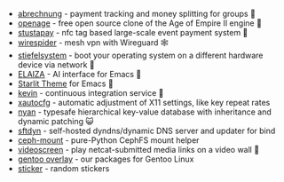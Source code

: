 - [abrechnung](/SFTtech/abrechnung) - payment tracking and money splitting for groups 💸
- [openage](/SFTtech/openage) - free open source clone of the Age of Empire II engine 🚀
- [stustapay](/StuStaPay/stustapay) - nfc tag based large-scale event payment system 🎫
- [wirespider](/SFTtech/wirespider) - mesh vpn with Wireguard 🕸
- [stiefelsystem](/SFTtech/stiefelsystem) - boot your operating system on a different hardware device via network 👢
- [ELAIZA](/SFTtech/emacs-elaiza) - AI interface for Emacs 🤖
- [Starlit Theme](/SFTtech/emacs-starlit) for Emacs 🌃
- [kevin](/SFTtech/kevin) - continuous integration service 🙈
- [xautocfg](/SFTtech/xautocfg) - automatic adjustment of X11 settings, like key repeat rates
- [nyan](/SFTtech/nyan) - typesafe hierarchical key-value database with inheritance and dynamic patching 😺
- [sftdyn](/SFTtech/sftdyn) - self-hosted dyndns/dynamic DNS server and updater for bind
- [ceph-mount](/SFTtech/ceph-mount) - pure-Python CephFS mount helper
- [videoscreen](/SFTtech/videoscreen) - play netcat-submitted media links on a video wall 🎥
- [gentoo overlay](/SFTtech/gentoo-overlay) - our packages for Gentoo Linux
- [sticker](/SFTtech/sticker) - random stickers
